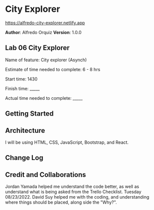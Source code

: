 # City Explorer
https://alfredo-city-explorer.netlify.app

**Author**: Alfredo Orquiz
**Version**: 1.0.0



## Lab 06 City Explorer

Name of feature: City explorer (Asynch)

Estimate of time needed to complete: 6 - 8 hrs

Start time: 1430

Finish time: _____

Actual time needed to complete: _____


## Getting Started
<!-- What are the steps that a user must take in order to build this app on their own machine and get it running? -->

## Architecture
<!-- Provide a detailed description of the application design.-->
I will be using HTML, CSS, JavaScript, Bootstrap, and React.

## Change Log
<!-- Use this area to document the iterative changes made to your application as each feature is successfully implemented. Use time stamps. Here's an example:

01-01-2001 4:59pm - Application now has a fully-functional express server, with a GET route for the location resource. -->

## Credit and Collaborations
Jordan Yamada helped me understand the code better, as well as understand what is being asked from the Trello Checklist. Tuesday 08/23/2022.
David Suy helped me with the coding, and understanding where things should be placed, along side the "Why?".
